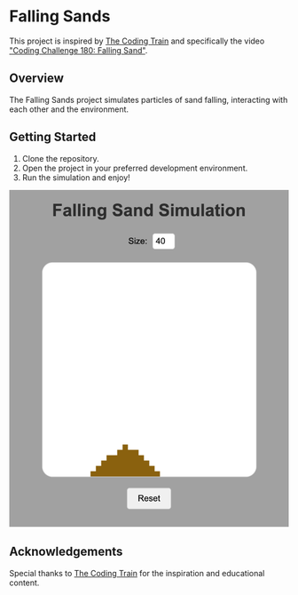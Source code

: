 # Falling Sands

This project is inspired by [The Coding Train](https://www.youtube.com/@TheCodingTrain) and specifically the video ["Coding Challenge 180: Falling Sand"](https://www.youtube.com/watch?v=L4u7Zy_b868).

## Overview

The Falling Sands project simulates particles of sand falling, interacting with each other and the environment.

## Getting Started

1. Clone the repository.
2. Open the project in your preferred development environment.
3. Run the simulation and enjoy!

![Screenshot](image.png)

## Acknowledgements

Special thanks to [The Coding Train](https://www.youtube.com/@TheCodingTrain) for the inspiration and educational content.
